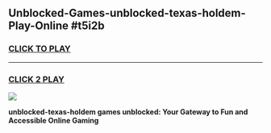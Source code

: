 
## Unblocked-Games-unblocked-texas-holdem-Play-Online #t5i2b
<h3>
<a href="https://news.freeplayer.one?title=unblocked-texas-holdem&ref=3">CLICK TO PLAY</a></h3>
<hr>

<h3>
<a href="https://news.freeplayer.one?title=unblocked-texas-holdem&ref=3">CLICK 2 PLAY</a>
  
</h3>

<a href="https://news.freeplayer.one?title=unblocked-texas-holdem&ref=3"><img src="https://clearcache.store/games.png"></a>


**unblocked-texas-holdem games unblocked: Your Gateway to Fun and Accessible Online Gaming**

